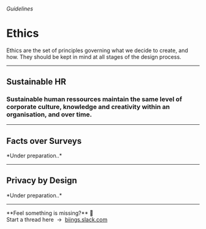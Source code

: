 <h6 class="subtitle is-5 has-text-grey has-text-weight-semibold">Guidelines</h6><h1 class="title is-1 has-text-weight-bold">Ethics</h1>
<p class="subtitle is-5">
    <span class="has-text-weight-semibold">Ethics</span> are the set of principles governing what we decide to create, and how. They should be kept in mind at all stages of the design process.
</p>

<hr class="is-large is-visible">

<h2 class="title is-3">Sustainable HR</h2><h3 class="subtitle is-5 has-text-weight-light">Sustainable human ressources maintain the same level of corporate culture, knowledge and creativity within an organisation, and over time.</h3>
<!-- Favor good work-atmosphere rather than adopting a coercive control of absences. Always Manage, never judge -->

<hr>

<h2 class="title is-3">Facts over Surveys</h2>
<div class="subitle is-6 has-text-grey">*Under preparation..*</div>

<hr>

<h2 class="title is-3">Privacy by Design</h2>
<div class="subitle is-6 has-text-grey">*Under preparation..*</div>

<hr>

<div class="box is-bordered">
    **Feel something is missing?** 🤔 <br>Start a thread here &nbsp;→&nbsp; <a href="https://biings.slack.com" target="blank">biings.slack.com</strong></a>
</div>
